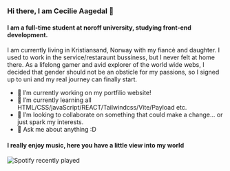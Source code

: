 ### Hi there, I am Cecilie Aagedal 👋

#### I am a full-time student at noroff university, studying front-end development.

I am currently living in Kristiansand, Norway with my fiancè and daughter. I used to work in the service/restaraunt bussiness, but I never felt at home there. As a lifelong gamer and avid explorer of the world wide webs, I decided that gender should not be an obsticle for my passions, so I signed up to uni and my real journey can finally start.  

- 🔭 I’m currently working on my portfilio website!
- 🌱 I’m currently learning all HTML/CSS/javaScript/REACT/Tailwindcss/Vite/Payload etc. 
- 👯 I’m looking to collaborate on something that could make a change... or just spark my interests.
- 💬 Ask me about anything :D

#### I really enjoy music, here you have a little view into my world

<!--🎵SPOTIFY LATEST / 🌐WEBSITE: https://spotify-recently-played-readme.vercel.app/ -->
![Spotify recently played](https://spotify-recently-played-readme.vercel.app/api?user=caagedal)

